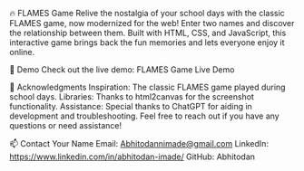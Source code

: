 🔥 FLAMES Game
Relive the nostalgia of your school days with the classic FLAMES game, now modernized for the web! Enter two names and discover the relationship between them. Built with HTML, CSS, and JavaScript, this interactive game brings back the fun memories and lets everyone enjoy it online.

🎯 Demo
Check out the live demo: FLAMES Game Live Demo

🙏 Acknowledgments
Inspiration: The classic FLAMES game played during school days.
Libraries: Thanks to html2canvas for the screenshot functionality.
Assistance: Special thanks to ChatGPT for aiding in development and troubleshooting.
Feel free to reach out if you have any questions or need assistance!

📫 Contact
Your Name
Email: Abhitodannimade@gmail.com
LinkedIn: https://www.linkedin.com/in/abhitodan-imade/
GitHub: Abhitodan
